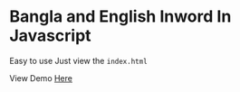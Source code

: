 # Bangla and English Inword In Javascript
Easy to use Just view the `index.html`

View Demo [Here](http://marufhasan.net/inword)
